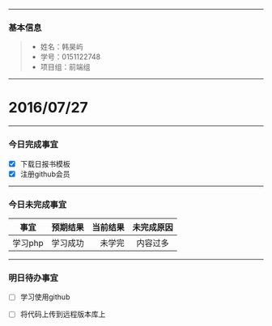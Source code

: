 -------


### 基本信息
> * 姓名：韩昊屿
> * 学号：0151122748
> * 项目组：前端组

-------


# 2016/07/27

-------

### 今日完成事宜
- [x]  下载日报书模板
- [x]  注册github会员

-----
### 今日未完成事宜


| 事宜     |预期结果| 当前结果  | 未完成原因   | 
| --------   | -----:  | -----:  | :----:  |
| 学习php    | 学习成功    | 未学完  | 内容过多  | 


------
### 明日待办事宜
- [ ] 学习使用github
- [ ] 将代码上传到远程版本库上

